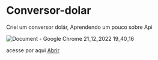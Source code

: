# Conversor-dolar
 Criei um conversor dolár, Aprendendo um pouco sobre Api
 
 ![Document - Google Chrome 21_12_2022 19_40_16](https://user-images.githubusercontent.com/98982391/209016978-9d4627e0-d620-426d-b4a0-789347243309.png)
 
 acesse por aqui <a href="https://chic-mochi-024325.netlify.app/"> Abrir </a>
